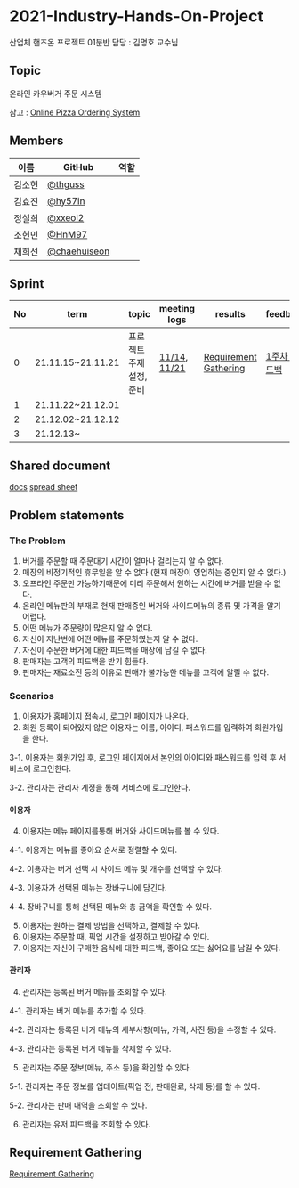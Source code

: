 # 2021-Industry-Hands-On-Project
산업체 핸즈온 프로젝트 01분반
담당 : 김명호 교수님
## Topic
온라인 카우버거 주문 시스템

참고 : [Online Pizza Ordering System](https://nevonprojects.com/online-pizza-ordering-system/)


## Members
|이름|GitHub|역할|
|------|---|---|
|김소현|[@thguss](https://github.com/thguss)||
|김효진|[@hy57in](https://github.com/hy57in)||
|정설희|[@xxeol2](https://github.com/xxeol2)||
|조현민|[@HnM97](https://github.com/HnM97)||
|채희선|[@chaehuiseon](https://github.com/chaehuiseon)||

## Sprint
|No|term|topic|meeting logs|results|feedback|
|------|---|---|---|---|---|
|0|21.11.15~21.11.21|프로젝트 주제 설정, 준비|[11/14](./meeting-logs/21-11-14.md), [11/21](./meeting-logs/21-11-21.md)|[Requirement Gathering](./Requirement_gathering.md)|[1주차 피드백](./feedback/21-11-22.md)|
|1|21.11.22~21.12.01|||||
|2|21.12.02~21.12.12|||||
|3|21.12.13~|||||
## Shared document
[docs](https://docs.google.com/document/d/1b8LA6jXomMK3xPr2sh1_XxCwibw56-0ldWEgzYrpA0I/edit)
[spread sheet](https://docs.google.com/spreadsheets/d/1vsu7URLWPv53WTsdFkEjsMZHs8vbxEwoJTJh-khbiA0/edit#gid=0)

## Problem statements
### The Problem
1. 버거를 주문할 때 주문대기 시간이 얼마나 걸리는지 알 수 없다.
2. 매장의 비정기적인 휴무일을 알 수 없다 (현재 매장이 영업하는 중인지 알 수 없다.)
3. 오프라인 주문만 가능하기때문에 미리 주문해서 원하는 시간에 버거를 받을 수 없다.
4. 온라인 메뉴판의 부재로 현재 판매중인 버거와 사이드메뉴의 종류 및 가격을 알기 어렵다.
5. 어떤 메뉴가 주문량이 많은지 알 수 없다.
6. 자신이 지난번에 어떤 메뉴를 주문하였는지 알 수 없다.
7. 자신이 주문한 버거에 대한 피드백을 매장에 남길 수 없다.
8. 판매자는 고객의 피드백을 받기 힘들다.
9. 판매자는 재료소진 등의 이유로 판매가 불가능한 메뉴를 고객에 알릴 수 없다.


### Scenarios
1. 이용자가 홈페이지 접속시, 로그인 페이지가 나온다.
2. 회원 등록이 되어있지 않은 이용자는 이름, 아이디, 패스워드를 입력하여 회원가입을 한다.

3-1. 이용자는 회원가입 후, 로그인 페이지에서 본인의 아이디와 패스워드를 입력 후 서비스에 로그인한다.

3-2. 관리자는 관리자 계정을 통해 서비스에 로그인한다.

#### 이용자
4. 이용자는 메뉴 페이지를통해 버거와 사이드메뉴를 볼 수 있다.

4-1. 이용자는 메뉴를 좋아요 순서로 정렬할 수 있다.

4-2. 이용자는 버거 선택 시 사이드 메뉴 및 개수를 선택할 수 있다.

4-3. 이용자가 선택된 메뉴는 장바구니에 담긴다.

4-4. 장바구니를 통해 선택된 메뉴와 총 금액을 확인할 수 있다.

5.  이용자는 원하는 결제 방법을 선택하고, 결제할 수 있다.
6. 이용자는 주문할 때, 픽업 시간을 설정하고 받아갈 수 있다.
7. 이용자는 자신이 구매한 음식에 대한 피드백, 좋아요 또는 싫어요를 남길 수 있다.

#### 관리자
4. 관리자는 등록된 버거 메뉴를 조회할 수 있다.

4-1. 관리자는 버거 메뉴를 추가할 수 있다.

4-2. 관리자는 등록된 버거 메뉴의 세부사항(메뉴, 가격, 사진 등)을 수정할 수 있다.

4-3. 관리자는 등록된 버거 메뉴를 삭제할 수 있다.

5. 관리자는 주문 정보(메뉴, 주소 등)을 확인할 수 있다.

5-1. 관리자는 주문 정보를 업데이트(픽업 전, 판매완료, 삭제 등)를 할 수 있다.

5-2. 관리자는 판매 내역을 조회할 수 있다.

6.  관리자는 유저 피드백을 조회할 수 있다.

## Requirement Gathering
[Requirement Gathering](./Requirement_gathering.md)
